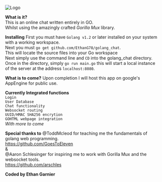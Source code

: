 ![Logo](http://i.imgur.com/sxp65oJ.png)

**What is it?**</br>
This is an online chat written entirely in GO.</br>
Whilst using the amazingly crafted _Gorilla Mux_ library.</br>

**Installing**
First you must have `Golang v1.2` or later installed on your system with a working workspace.</br>
Next you must `go get github.com/EthanG78/golang_chat`.</br>
This will locate the source files into your Go workspace</br>
Next simply use the command line and `CD` into the golang_chat directory.</br>
Once in the directory, simply `go run main.go` this will start a local instance of the server at the address `localhost:8080`.</br>

**What is to come?**
Upon completion I will host this app on google's AppEngine for public use.</br>

**Currently Integrated functions**</br>
`Login`</br>
`User Database`</br>
`Chat functionality`</br>
`Websocket routing`</br>
`UUID/HMAC SHA256 encrytion`</br>
`GOHTML webpage integration`</br>
_With more to come_
 
**Special thanks to**
@ToddMcleod for teaching me the fundamentals of golang web programming.</br>
https://github.com/GoesToEleven</br>
&</br>
@Aaron Schlesinger for inspiring me to work with Gorilla Mux and the websocket tools.</br>
https://github.com/arschles


**Coded by Ethan Garnier**